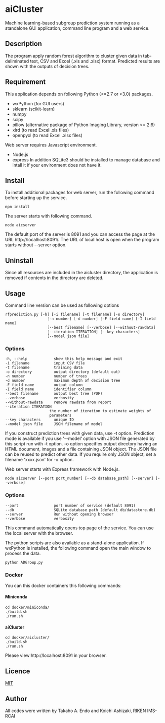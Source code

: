 aiCluster
====
  Machine learning-based subgroup prediction system running as a standalone GUI application, command line program and a web service.

## Description
  The program apply random forest algorithm to cluster given data in tab-deliminated text, CSV and Excel (.xls and .xlsx) format.
  Predicted results are shown with the outputs of decision trees.

## Requirement

This application depends on following Python (>=2.7 or >3.0) packages.
- wxPython (for GUI users)
- sklearn (scikit-learn)
- numpy
- scipy
- pillow (alternative package of Python Imaging Library, version >= 2.6)
- xlrd (to read Excel .xls files)
- openpyxl (to read Excel .xlsx files)

Web server requires Javascript environment.
- Node.js
- express
In addition SQLite3 should be installed to manage database and intall it if your environment does not have it.

## Install
To install additional packages for web server, run the following command before starting up the service.

    npm install

The server starts with following command.

    node aicserver

The default port of the server is 8091 and you can access the page at the URL http://localhost:8091/. The URL of local host is open when the program starts without --server option.

## Uninstall
Since all resources are included in the aicluster directory, the application is removed if contents in the directory are deleted.

## Usage

Command line version can be used as following options

    rfprediction.py [-h] [-i filename] [-t filename] [-o directory]
                       [-n number] [-d number] [-F field name] [-I field name]
                       [--best filename] [--verbose] [--without-rawdata]
                       [--iteration ITERATION] [--key characters]
                       [--model json file]

### Options

    -h, --help            show this help message and exit
    -i filename           input CSV file
    -t filename           training data
    -o directory          output directory (default out)
    -n number             number of trees
    -d number             maximum depth of decision tree
    -F field name         output column
    -I field name         identifier column
    --best filename       output best tree (PDF)
    --verbose             verbosity
    --without-rawdata     remove rawdata from report
    --iteration ITERATION
                        the number of iteration to estimate weights of
                        parameters
    --key characters      unique ID
    --model json file     JSON filename of model

If you construct prediction trees with given data, use -t option.
  Prediction mode is available if you use '--model' option with JSON file generated by this script run with -t option.
  -o option specifies output directory having an HTML document, images and a file containing JSON object. The JSON file can be reused to predict other data. If you require only JSON object, set a filename 'xxxx.json' for -o option.

Web server starts with Express framework with Node.js.

    node aicserver [--port port_number] [--db database_path] [--server] [--verbose]

### Options
    --port                port number of service (default 8091)
    --db                  SQLite database path (default db/datastore.db)
    --server              Run without opening browser
    --verbose             verbosity

This command automatically opens top page of the service. You can use the local server with the browser.

The python scripts are also available as a stand-alone application.
  If wxPython is installed, the following command open the main window to process the data.

    python ADGroup.py


### Docker

You can this docker containers this following commands:

#### Miniconda

```
cd docker/miniconda/
./build.sh
./run.sh
```

#### aiCluster

```
cd docker/aicluster/
./build.sh
./run.sh
```

Please view http://localhost:8091 in your browser.

## Licence

[MIT](https://github.com/tcnksm/tool/blob/master/LICENCE)

## Author
All codes were written by Takaho A. Endo and Koichi Ashizaki, RIKEN IMS-RCAI

